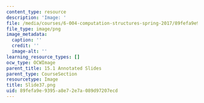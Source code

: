 ```yaml
---
content_type: resource
description: 'Image: '
file: /media/courses/6-004-computation-structures-spring-2017/89fefa9e9395a8e72e7a089d97207ecd_Slide37.png
file_type: image/png
image_metadata:
  caption: ''
  credit: ''
  image-alt: ''
learning_resource_types: []
ocw_type: OCWImage
parent_title: 15.1 Annotated Slides
parent_type: CourseSection
resourcetype: Image
title: Slide37.png
uid: 89fefa9e-9395-a8e7-2e7a-089d97207ecd
---
```

